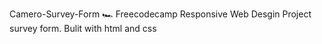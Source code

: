 Camero-Survey-Form 🏎️
Freecodecamp Responsive Web Desgin Project survey form. Bulit with html and css
